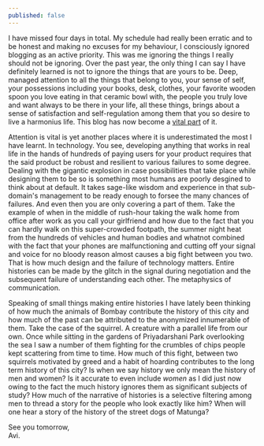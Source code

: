 ```yaml
---
published: false
---
```

I have missed four days in total. My schedule had really been erratic and to be honest and making no excuses for my behaviour, I consciously ignored blogging as an active priority. This was me ignoring the things I really should not be ignoring. Over the past year, the only thing I can say I have definitely learned is not to ignore the things that are yours to be. Deep, managed attention to all the things that belong to you, your sense of self, your possessions including your books, desk, clothes, your favorite wooden spoon you love eating in that ceramic bowl with, the people you truly love and want always to be there in your life, all these things, brings about a sense of satisfaction and self-regulation among them that you so desire to live a harmonius life. This blog has now become a [vital part](http://www.willwilkinson.net/flybottle/2014/01/23/old-school-blogging/ "Old School Blogging") of it.

Attention is vital is yet another places where it is underestimated the most I have learnt. In technology. You see, developing anything that works in real life in the hands of hundreds of paying users for your product requires that the said product be robust and resilient to various failures to some degree. Dealing with the gigantic explosion in case possibilities that take place while designing them to be so is something most humans are poorly desgined to think about at default. It takes sage-like wisdom and experience in that sub-domain's management to be ready enough to forsee the many chances of failures. And even then you are only covering a part of them. Take the example of when in the middle of rush-hour taking the walk home from office after work as you call your girlfriend and how due to the fact that you can hardly walk on this super-crowded footpath, the summer night heat from the hundreds of vehicles and human bodies and whatnot combined with the fact that your phones are malfunctioning and cutting off your signal and voice for no bloody reason almost causes a big fight between you two. That is how much design and the failure of technology matters. Entire histories can be made by the glitch in the signal during negotiation and the subsequent failure of understanding each other. The metaphysics of communication. 

Speaking of small things making entire histories I have lately been thinking of how much the animals of Bombay contribute the history of this city and how much of the past can be attributed to the anonymized innumerable of them. Take the case of the squirrel. A creature with a parallel life from our own. Once while sitting in the gardens of Priyadarshani Park overlooking the sea I saw a number of them fighting for the crumbles of chips people kept scattering from time to time. How much of this fight, between two squirrels motivated by greed and a habit of hoarding contributes to the long term history of this city? Is when we say history we only mean the history of men and women? Is it accurate to even include _women_ as I did just now owing to the fact the much history ignores them as significant subjects of study? How much of the narrative of histories is a selective filtering among men to thread a story for the people who look exactly like him? When will one hear a story of the history of the street dogs of Matunga?

See you tomorrow,  
Avi.


